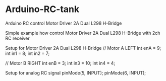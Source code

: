 # Arduino-RC-tank
Arduino RC control Motor Driver 2A Dual L298 H-Bridge

Simple example how control Motor Driver 2A Dual L298 H-Bridge with 2ch RC receiver


Setup for Motor Driver 2A Dual L298 H-Bridge
// Motor A LEFT
int enA = 9;
int in1 = 8;
int in2 = 7;
 
// Motor B RIGHT
int enB = 3;
int in3 = 10;
int in4 = 4;


Setup for analog RC signal
pinMode(5, INPUT);
pinMode(6, INPUT);

